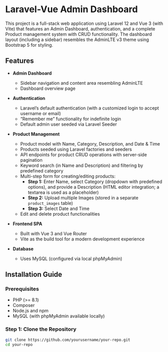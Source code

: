 # Laravel-Vue Admin Dashboard

This project is a full-stack web application using Laravel 12 and Vue 3 (with Vite) that features an Admin Dashboard, authentication, and a complete Product management system with CRUD functionality. The dashboard layout (including a sidebar) resembles the AdminLTE v3 theme using Bootstrap 5 for styling.

## Features

- **Admin Dashboard**
  - Sidebar navigation and content area resembling AdminLTE
  - Dashboard overview page

- **Authentication**
  - Laravel’s default authentication (with a customized login to accept username or email)
  - “Remember me” functionality for indefinite login
  - Default admin user seeded via Laravel Seeder

- **Product Management**
  - Product model with Name, Category, Description, and Date & Time
  - Products seeded using Laravel factories and seeders
  - API endpoints for product CRUD operations with server-side pagination
  - Keyword search (in Name and Description) and filtering by predefined category
  - Multi-step form for creating/editing products:
    - **Step 1:** Enter Name, select Category (dropdown with predefined options), and provide a Description (HTML editor integration; a textarea is used as a placeholder)
    - **Step 2:** Upload multiple Images (stored in a separate `product_images` table)
    - **Step 3:** Select Date and Time
  - Edit and delete product functionalities

- **Frontend SPA**
  - Built with Vue 3 and Vue Router
  - Vite as the build tool for a modern development experience

- **Database**
  - Uses MySQL (configured via local phpMyAdmin)

## Installation Guide

### Prerequisites

- PHP (>= 8.1)
- Composer
- Node.js and npm
- MySQL (with phpMyAdmin available locally)

### Step 1: Clone the Repository

```bash
git clone https://github.com/yourusername/your-repo.git
cd your-repo
